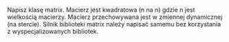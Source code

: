 Napisz klasę matrix. Macierz jest kwadratowa (n na n) gdzie n jest wielkością macierzy.
Macierz przechowywana jest w zmiennej dynamicznej (na stercie). Silnik biblioteki matrix należy
napisać samemu bez korzystania z wyspecjalizowanych bibliotek. 
